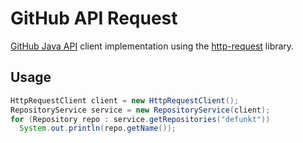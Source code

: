 # GitHub API Request
[GitHub Java API](https://github.com/eclipse/egit-github/tree/master/org.eclipse.egit.github.core) client implementation
using the [http-request](https://github.com/kevinsawicki/http-request) library.

## Usage

```java
HttpRequestClient client = new HttpRequestClient();
RepositoryService service = new RepositoryService(client);
for (Repository repo : service.getRepositories("defunkt"))
  System.out.println(repo.getName());
```
